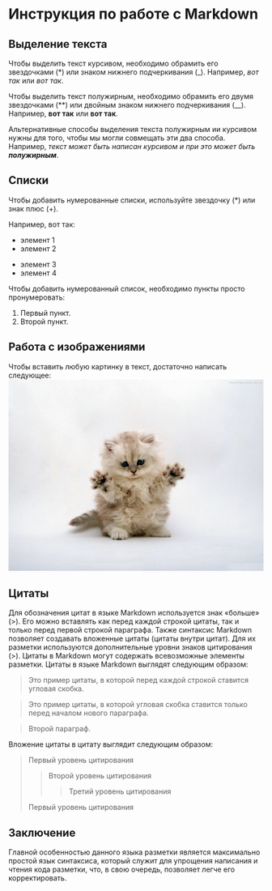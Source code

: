 # Инструкция по работе с Markdown


## Выделение текста

Чтобы выделить текст курсивом, необходимо обрамить его звездочками (*) или знаком нижнего подчеркивания (_). Например, *вот так* или _вот так_.

Чтобы выделить текст полужирным, необходимо обрамить его двумя звездочками (**) или двойным знаком нижнего подчеркивания (__). Например, **вот так** или __вот так__.

Альтернативные способы выделения текста полужирным ии курсивом нужны для того, чтобы мы могли совмещать эти два способа. Например, _текст может быть написан курсивом и при это может быть **полужирным**_.

## Списки

Чтобы добавить нумерованные списки, используйте звездочку (*) или знак плюс (+).

Например, вот так:

* элемент 1
* элемент 2
+ элемент 3
+ элемент 4

Чтобы добавить нумерованный список, необходимо пункты просто пронумеровать:

1. Первый пункт.
2. Второй пункт.

## Работа с изображениями

Чтобы вставить любую картинку в текст, достаточно написать следующее: ![Привет, это котик!](котик.jpeg)

## Цитаты

Для обозначения цитат в языке Markdown используется знак «больше» (>). Его можно вставлять как перед каждой строкой цитаты, так и только перед первой строкой параграфа. Также синтаксис Markdown позволяет создавать вложенные цитаты (цитаты внутри цитат). Для их разметки используются дополнительные уровни знаков цитирования (>). Цитаты в Markdown могут содержать всевозможные элементы разметки. Цитаты в языке Markdown выглядят следующим образом:

>Это пример цитаты,
>в которой перед каждой строкой
>ставится угловая скобка.

>Это пример цитаты,
в которой угловая скобка
ставится только перед началом нового параграфа.

>Второй параграф.

Вложение цитаты в цитату выглядит следующим образом:

> Первый уровень цитирования
>> Второй уровень цитирования
>>> Третий уровень цитирования
>
>Первый уровень цитирования

## Заключение
Главной особенностью данного языка разметки является максимально простой язык синтаксиса, который служит для упрощения написания и чтения кода разметки, что, в свою очередь, позволяет легче его корректировать.